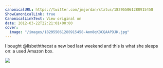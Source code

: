 ```yaml
---
canonicalURL: https://twitter.com/jmjordan/status/182955061280915458
ShowCanonicalLink: true
CanonicalLinkText: View original on
date: 2012-03-22T22:21:01+00:00
cover:
  image: "/images/182955061280915458-Aon8qK3CQAAPDJK.jpg"
---
```

I bought @lisbeththecat a new bed last weekend and this is what she sleeps on: a used Amazon box.

![](/images/182955061280915458-Aon8qK3CQAAPDJK.jpg)